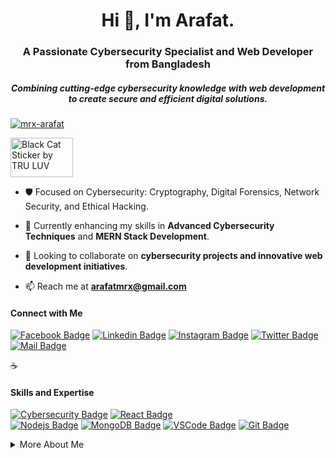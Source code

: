<h1 align="center">Hi 👋, I'm Arafat.</h1>
<h3 align="center">A Passionate Cybersecurity Specialist and Web Developer from Bangladesh</h3>
<h5 align="center">Combining cutting-edge cybersecurity knowledge with web development to create secure and efficient digital solutions.</h5>


<p align="left"> <a href="https://github.com/ryo-ma/github-profile-trophy"><img src="https://github-profile-trophy.vercel.app/?username=mrx-arafat" alt="mrx-arafat" /></a> </p>


<img src="https://media2.giphy.com/media/WUlplcMpOCEmTGBtBW/giphy.gif?cid=ecf05e474w6vi19u77wfxbqkb13r22g19heinvdsnbaj631e&amp;ep=v1_stickers_search&amp;rid=giphy.gif&amp;ct=s" alt="Black Cat Sticker by TRU LUV" style="width: 100px; height: 63px; left: 0px; top: 0px;">



- 🛡️ Focused on Cybersecurity: Cryptography, Digital Forensics, Network Security, and Ethical Hacking.
  
- 🌱 Currently enhancing my skills in **Advanced Cybersecurity Techniques** and **MERN Stack Development**.

- 👯 Looking to collaborate on **cybersecurity projects and innovative web development initiatives**.

- 📫 Reach me at **arafatmrx@gmail.com**

#### Connect with Me

[![Facebook Badge](https://img.shields.io/badge/Facebook-1877F2?style=for-the-badge&logo=facebook&logoColor=white)](https://facebook.com/e4rafat) 
[![Linkedin Badge](https://img.shields.io/badge/LinkedIn-0077B5?style=for-the-badge&logo=linkedin&logoColor=white)](https://www.linkedin.com/in/e4rafat/) 
[![Instagram Badge](https://img.shields.io/badge/Instagram-E4405F?style=for-the-badge&logo=instagram&logoColor=white)](https://instagram.com/e4rafat) 
[![Twitter Badge](https://img.shields.io/badge/Twitter-1DA1F2?style=for-the-badge&logo=twitter&logoColor=white)](https://twitter.com/e4rafat) 
[![Mail Badge](https://img.shields.io/badge/Gmail-D14836?style=for-the-badge&logo=gmail&logoColor=white)](mailto:arafatmrx@gmail.com)

:coffee: &emsp; 

#### Skills and Expertise

[![Cybersecurity Badge](https://img.shields.io/badge/-Cybersecurity-3C873A?style=for-the-badge&labelColor=black&logo=security&logoColor=3C873A)](#) 
[![React Badge](https://img.shields.io/badge/-React-61DBFB?style=for-the-badge&labelColor=black&logo=react&logoColor=61DBFB)](#)  
[![Nodejs Badge](https://img.shields.io/badge/-Nodejs-3C873A?style=for-the-badge&labelColor=black&logo=node.js&logoColor=3C873A)](#) 
[![MongoDB Badge](https://img.shields.io/badge/MongoDB-4EA94B?style=for-the-badge&logo=mongodb&logoColor=white)](#) 
[![VSCode Badge](https://img.shields.io/badge/Visual_Studio-5C2D91?style=for-the-badge&logo=visual%20studio&logoColor=white)](#) 
[![Git Badge](https://img.shields.io/badge/Git-F05032?style=for-the-badge&logo=git&logoColor=white)](#) 

<details>
<summary>
  More About Me
</summary>

<br >

Passionate about embracing new challenges in cybersecurity and web development. A lifelong learner eager to explore and grow in the tech world.
<br>
Here is the FLAG{wh0_am_1?} !!
<img src="https://media3.giphy.com/media/eZBJ45h3X2ti2vM6Do/giphy.gif?cid=ecf05e474w6vi19u77wfxbqkb13r22g19heinvdsnbaj631e&amp;ep=v1_stickers_search&amp;rid=giphy.gif&amp;ct=s" alt="Eyes Look Sticker by Alb Animation" style="width: 500px; height: 375px; left: 0px; top: 0px;">

</details>
